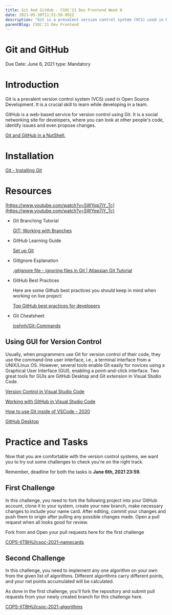 ```yaml
---
title: Git And GitHub - CSOC'21 Dev Frontend Week 0
date: 2021-05-30T11:51:59.091Z
description: "Git is a prevalent version control system (VCS) used in Open Source Development. It is a crucial skill to learn while developing in a team."
parentBlog: CSOC'21 Dev Frontend
---
```


# Git and GitHub

Due Date: June 6, 2021
type: Mandatory

# Introduction

Git is a prevalent version control system (VCS) used in Open Source Development. It is a crucial skill to learn while developing in a team. 

GitHub is a web-based service for version control using Git. It is a social networking site for developers, where you can look at other people's code, identify issues and even propose changes.

[Git and GitHub in a NutShell.](https://codeburst.io/git-and-github-in-a-nutshell-b0a3cc06458f)

# Installation

[Git - Installing Git](https://git-scm.com/book/en/v2/Getting-Started-Installing-Git)

# Resources

[https://www.youtube.com/watch?v=SWYqp7iY_Tc](https://www.youtube.com/watch?v=SWYqp7iY_Tc)

- Git Branching Tutorial

    [GIT: Working with Branches](https://www.youtube.com/watch?v=JTE2Fn_sCZs)

- GitHub Learning Guide

    [Set up Git](https://docs.github.com/en/github/getting-started-with-github/quickstart/set-up-git)

- GitIgnore Explanation

    [.gitignore file - ignoring files in Git | Atlassian Git Tutorial](https://www.atlassian.com/git/tutorials/saving-changes/gitignore)

- GitHub Best Practices

    Here are some Github best practices you should keep in mind when working on live project:

    [Top GitHub best practices for developers](https://www.datree.io/resources/github-best-practices)

- Git Cheatsheet

    [joshnh/Git-Commands](https://github.com/joshnh/Git-Commands/blob/master/README.md)

## Using GUI for Version Control

Usually, when programmers use Git for version control of their code, they use the command-line user interface, i.e., a terminal interface from a UNIX/Linux OS. However, several tools enable Git easily for novices using a Graphical User Interface (GUI), enabling a point-and-click interface. Two great tools for GUIs are GitHub Desktop and Git extension in Visual Studio Code.

[Version Control in Visual Studio Code](https://code.visualstudio.com/docs/editor/versioncontrol)

[Working with GitHub in Visual Studio Code](https://code.visualstudio.com/docs/editor/github)

[How to use Git inside of VSCode - 2020](https://www.youtube.com/watch?v=F2DBSH2VoHQ)

[GitHub Desktop](https://desktop.github.com/)

# Practice and Tasks

Now that you are comfortable with the version control systems, we want you to try out some challenges to check you're on the right track.

Remember, deadline for both the tasks is **June 6th, 2021 23:59.**

## First Challenge

In this challenge, you need to fork the following project into your GitHub account, clone it to your system, create your new branch, make necessary changes to include your name card. After editing, commit your changes and push them to origin after pulling any possible changes made. Open a pull request when all looks good for review.

Fork from and Open your pull requests here for the first challenge

[COPS-IITBHU/csoc-2021-namecards](https://github.com/COPS-IITBHU/csoc-2021-namecards)

## Second Challenge

In this challenge, you need to implement any one algorithm on your own from the given list of algorithms. Different algorithms carry different points, and your net points accumulated will be calculated. 

As done in the first challenge, you'll fork the repository and submit pull requests from your newly created branch for this challenge here.

[COPS-IITBHU/csoc-2021-algorithms](https://github.com/COPS-IITBHU/csoc-2021-algorithms)